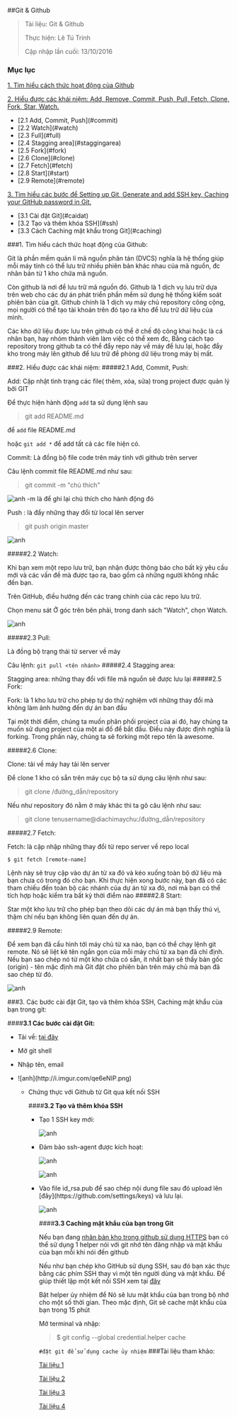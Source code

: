 ##Git & Github

> Tài liệu: Git & Github
> 
> Thực hiện: Lê Tú Trinh
> 
> Cập nhập lần cuối: 13/10/2016

### Mục lục

[1. Tìm hiểu cách thức hoạt động của Github](#hoatdong)

[2. Hiểu được các khái niệm: Add, Remove, Commit, Push, Pull, Fetch, Clone, Fork, Star, Watch.](#khainiem)

  <ul>
  <li>[2.1 Add, Commit, Push](#commit)</li>
  <li>[2.2 Watch](#watch)</li>
  <li>[2.3 Full](#full)</li>
  <li>[2.4 Stagging area](#staggingarea)</li>
  <li>[2.5 Fork](#fork)</li>
  <li>[2.6 Clone](#clone)</li>
  <li>[2.7 Fetch](#fetch)</li>
  <li>[2.8 Start](#start)</li>
  <li>[2.9 Remote](#remote)</li>
  </ul>
  
[3. Tìm hiểu các bước để Setting up Git, Generate and add SSH key, Caching your GitHub password in Git.](#tienhanh)
 <ul>
 <li>[3.1 Cài đặt Git](#caidat)</li>
 <li>[3.2 Tạo và thêm khóa SSH](#ssh)</li>
 <li>[3.3 Cách Caching mật khẩu trong Git](#caching)</li>
 </ul>

<a name="hoatdong"></a>
###1. Tìm hiểu cách thức hoạt động của Github:

Git là phần mềm quản lí mã nguồn phân tán (DVCS) nghĩa là hệ thống giúp mỗi máy tính có thể lưu trữ nhiều phiên bản khác nhau của mã nguồn, đc nhân bản từ 1 kho chứa mã nguồn.

Còn github là nơi để lưu trữ mã nguồn đó. Github là 1 dịch vụ lưu trữ dựa trên web cho các dự án phát triển phần mềm sử dụng hệ thống kiểm soát phiên bản của git. Github chính là 1 dịch vụ máy chủ repository công cộng, mọi người có thể tạo tài khoản trên đó tạo ra kho để lưu trữ dữ liệu của mình.

Các kho dữ liệu được lưu trên github có thể ở chế độ công khai hoặc là cá nhân bạn, hay nhóm thành viên làm việc có thể xem đc,  Bằng cách tạo repository trong github ta có thể đẩy repo này về máy để lưu lại, hoặc đẩy kho trong máy lên github để lưu trữ đề phòng dữ liệu trong máy bị mất.

<a name="khainiem"></a>
###2. Hiểu được các khái niệm:
<a name="commit"></a>
#####2.1  Add, Commit, Push:

Add: Cập nhật tình trạng các file( thêm, xóa, sửa) trong project được quản lý bởi GIT

Để thực hiện hành động `add` ta sử dụng lệnh sau

> git add README.md

để `add` file README.md

hoặc `git add *` để add tất cả các file hiện có.

Commit: Là đồng bộ file code trên máy tính với github trên server

Câu lệnh commit file README.md như sau:

> git commit -m "chú thích"

![anh](http://imageshack.com/a/img921/1826/XDsm5K.png)
-m là để ghi lại chú thích cho hành động đó

Push : là đẩy những thay đổi từ local lên server

> git push origin master

![anh](http://imageshack.com/a/img923/8539/C9Mvzx.png)

<a name="watch"></a>
#####2.2 Watch:

Khi bạn xem một repo lưu trữ, bạn nhận được thông báo cho bất kỳ yêu cầu mới  và các vấn đề mà được tạo ra, bao gồm cả những người không nhắc đến bạn.

Trên GitHub, điều hướng đến các trang chính của các repo lưu trữ.

Chọn menu sát Ở góc trên bên phải, trong danh sách "Watch", chọn Watch.

![anh](http://i.imgur.com/HsfCZqO.png)

<a name="pull"></a>
#####2.3 Pull:

Là đồng bộ trạng thái từ server về máy

Câu lệnh:   `git pull <tên nhánh>`
<a name="staggingarea"></a>
#####2.4 Stagging area:

Stagging area: những thay đổi với file mã nguồn sẽ được lưu lại
<a name="fork"></a>
#####2.5 Fork:

Fork: là 1 kho lưu trữ cho phép tự do thử nghiệm với những thay đổi mà không làm ảnh hưởng đến dự án ban đầu

Tại một thời điểm, chúng ta muốn phân phối project của ai đó, hay chúng ta muốn sử dụng project của một ai đố để bắt đầu. Điều này được định nghĩa là forking. Trong phần này, chúng ta sẽ forking một repo tên là awesome.


<a name="clone"></a>
#####2.6 Clone:

Clone: tải về máy hay tải lên server

Để clone 1 kho có sẵn trên máy cục bộ ta sử dụng câu lệnh như sau:

>git clone /đường_dẫn/repository
 
 Nếu như repository đó nằm ở máy khác thì ta gõ câu lệnh như sau:

>git clone tenusername@diachimaychu:/đường_dẫn/repository

<a name="fetch"></a>
#####2.7 Fetch:

Fetch: là cập nhập những thay đổi từ  repo server về repo local

 `$ git fetch [remote-name]`

Lệnh này sẽ truy cập vào dự án từ xa đó và kéo xuống toàn bộ dữ liệu mà bạn chưa có trong đó cho bạn.  Khi thực hiện xong bước này, bạn đã có các tham chiếu đến toàn bộ các nhánh của dự án từ xa đó, nơi mà bạn có thể tích hợp hoặc kiểm tra bất kỳ thời điểm nào
<a name="start"></a>
#####2.8 Start:

Star một kho lưu trữ cho phép bạn theo dõi các dự án mà bạn thấy thú vị, thậm chí nếu bạn không liên quan đến dự án.

<a name="remote"></a>
#####2.9 Remote:

Để xem bạn đã cấu hình tới máy chủ từ xa nào, bạn có thể chạy lệnh git remote. Nó sẽ liệt kê tên ngắn gọn của mỗi máy chủ từ xa bạn đã chỉ định. Nếu bạn sao chép nó từ một kho chứa có sẵn, ít nhất bạn sẽ thấy bản gốc (origin) - tên mặc định mà Git đặt cho phiên bản trên máy chủ mà bạn đã sao chép từ đó.

![anh](http://i.imgur.com/vR3DLLz.png)

<a name="tienhanh"></a>
###3. Các bước cài đặt Git, tạo và thêm khóa SSH, Caching mật khẩu của bạn trong git:

<a name="caidat"></a>
####**3.1 Các bước cài đặt Git:**

- Tải về: [tại đây]( https://windows.github.com/)

- Mở git shell

- Nhập tên, email 
<ul>
<li>![anh](http://i.imgur.com/qe6eNIP.png)</li>

- Chứng thực với Github từ Git qua kết nối SSH<ul>

<a name="ssh"></a>
####**3.2 Tạo và thêm khóa SSH**
<ul>
<li>Tạo 1 SSH key mới:</li>

![anh](http://i.imgur.com/yNKtIvt.png)

<li>Đảm bảo ssh-agent được kích hoạt:</li>

![anh](http://imageshack.com/a/img921/2353/pgRyOb.png)

![anh](http://imageshack.com/a/img922/5405/loFt4M.png)

<li>Vào file id_rsa.pub để sao chép nội dung file sau đó upload lên [đây](https://github.com/settings/keys) và lưu lại.</li>

![anh](http://imageshack.com/a/img921/4867/82M8oi.png)

<a name="caching"></a>
####**3.3 Caching mật khẩu của bạn trong Git**

Nếu bạn đang [nhân bản kho trong github sử dụng HTTPS](https://help.github.com/articles/which-remote-url-should-i-use/) bạn có thể sử dụng 1 helper nói với git nhớ tên đăng nhập và mật khẩu của bạn mỗi khi nói đến github

Nếu như bạn chép kho GitHub sử dụng SSH, sau đó bạn xác thực bằng các phím SSH thay vì một tên người dùng và mật khẩu. Để giúp thiết lập một kết nối SSH xem tại [đây](#ssh)

Bật helper ủy nhiệm để Nó sẽ lưu mật khẩu của bạn trong bộ nhớ cho một số thời gian. Theo mặc định, Git sẽ cache mật khẩu của bạn trong 15 phút

Mở terminal và nhập: 

>$ git config --global credential.helper cache

  `#đặt git để sử dụng cache ủy nhiệm`
###Tài liệu tham khảo:

[Tài liệu 1](https://github.com/hocchudong/git-github-for-sysadmin)

[Tài liệu 2]( https://help.github.com/articles/set-up-git/)

[Tài liệu 3](https://help.github.com/articles/generating-a-new-ssh-key-and-adding-it-to-the-ssh-agent/)

[Tài liệu 4](https://help.github.com/articles/caching-your-github-password-in-git/)

    
